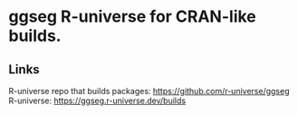 # ggseg R-universe for CRAN-like builds.


## Links

R-universe repo that builds packages: https://github.com/r-universe/ggseg  
R-universe: https://ggseg.r-universe.dev/builds  
